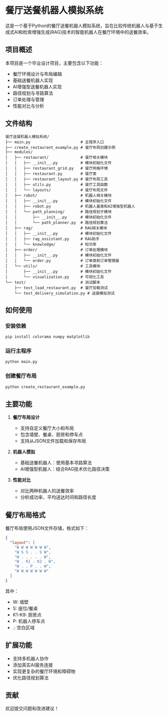 # 餐厅送餐机器人模拟系统

这是一个基于Python的餐厅送餐机器人模拟系统，旨在比较传统机器人与基于生成式AI和检索增强生成(RAG)技术的智能机器人在餐厅环境中的送餐效率。

## 项目概述

本项目是一个毕业设计项目，主要包含以下功能：

- 餐厅环境设计与布局编辑
- 基础送餐机器人实现
- AI增强型送餐机器人实现
- 路径规划与寻路算法
- 订单处理与管理
- 性能对比与分析

## 文件结构

```
餐厅送餐机器人模拟系统/
├── main.py                      # 主程序入口
├── create_restaurant_example.py # 餐厅布局创建示例
├── modules/
│   ├── restaurant/              # 餐厅相关模块
│   │   ├── __init__.py          # 模块初始化文件
│   │   ├── restaurant_grid.py   # 餐厅网格环境
│   │   ├── restaurant.py        # 餐厅类
│   │   ├── restaurant_layout.py # 餐厅布局工具
│   │   ├── utils.py             # 餐厅工具函数
│   │   └── layouts/             # 餐厅布局文件
│   ├── robot/                   # 机器人相关模块
│   │   ├── __init__.py          # 模块初始化文件
│   │   ├── robot.py             # 机器人基类和AI增强型机器人
│   │   └── path_planning/       # 路径规划子模块
│   │       ├── __init__.py      # 模块初始化文件
│   │       └── path_planner.py  # 路径规划算法
│   ├── rag/                     # RAG相关模块
│   │   ├── __init__.py          # 模块初始化文件
│   │   ├── rag_assistant.py     # RAG助手
│   │   └── knowledge/           # 知识库
│   ├── order/                   # 订单处理模块
│   │   ├── __init__.py          # 模块初始化文件
│   │   └── order.py             # 订单类和订单管理器
│   └── utils/                   # 工具模块
│       ├── __init__.py          # 模块初始化文件
│       └── visualization.py     # 可视化工具
└── test/                        # 测试脚本
    ├── test_load_restaurant.py  # 餐厅加载测试
    └── test_delivery_simulation.py # 送餐模拟测试
```

## 如何使用

### 安装依赖

```bash
pip install colorama numpy matplotlib
```

### 运行主程序

```bash
python main.py
```

### 创建餐厅布局

```bash
python create_restaurant_example.py
```

## 主要功能

1. **餐厅布局设计**
   - 支持自定义餐厅大小和布局
   - 包含墙壁、餐桌、厨房和停车点
   - 支持从JSON文件加载和保存布局

2. **机器人模拟**
   - 基础送餐机器人：使用基本寻路算法
   - AI增强型机器人：结合RAG技术优化路径决策

3. **性能对比**
   - 对比两种机器人的送餐效率
   - 分析成功率、平均送达时间和路径长度

## 餐厅布局格式

餐厅布局使用JSON文件存储，格式如下：

```json
{
  "layout": [
    "W W W W W W W",
    "W S S . . S W",
    "W . . . . . W",
    "W . K1 . K2 . W",
    "W . . P . . W",
    "W W W W W W W"
  ]
}
```

其中：
- W: 墙壁
- S: 座位/餐桌
- K1-K9: 厨房点
- P: 机器人停车点
- .: 空白区域

## 扩展功能

- 支持多机器人协作
- 添加真实AI服务连接
- 实现更复杂的餐厅环境和障碍物
- 优化路径规划算法

## 贡献

欢迎提交问题和改进建议！